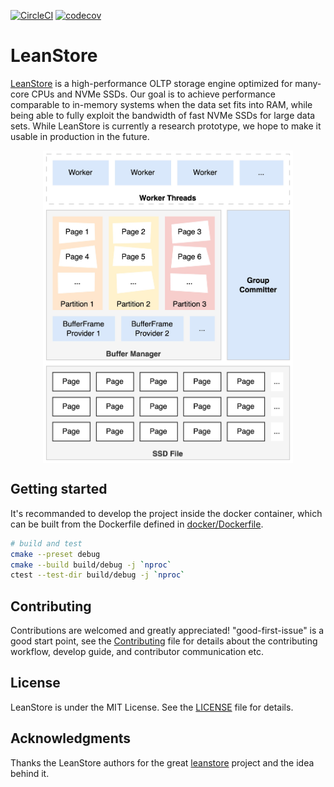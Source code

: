 <!--
[![CI](https://github.com/zz-jason/leanstore/actions/workflows/c-cpp.yml/badge.svg)](https://github.com/zz-jason/leanstore/actions/workflows/c-cpp.yml)
-->
[![CircleCI](https://dl.circleci.com/status-badge/img/circleci/MkFUq3aTNH5S7gLVEtwrGF/XCiiFNumkGdcD65tKp4EEy/tree/master.svg?style=shield&circle-token=28e7f69f9698ab8b805730e038065a9f54c29668)](https://dl.circleci.com/status-badge/redirect/circleci/MkFUq3aTNH5S7gLVEtwrGF/XCiiFNumkGdcD65tKp4EEy/tree/master)
[![codecov](https://codecov.io/github/zz-jason/leanstore/graph/badge.svg?token=MBS1H361JJ)](https://codecov.io/github/zz-jason/leanstore)

# LeanStore

[LeanStore](https://db.in.tum.de/~leis/papers/leanstore.pdf) is a
high-performance OLTP storage engine optimized for many-core CPUs and NVMe SSDs.
Our goal is to achieve performance comparable to in-memory systems when the data
set fits into RAM, while being able to fully exploit the bandwidth of fast NVMe
SSDs for large data sets. While LeanStore is currently a research prototype, we
hope to make it usable in production in the future.

<div align='center'>
<img align="center" height='500' src="./docs/images/Architecture.jpg" />
</div>

## Getting started

It's recommanded to develop the project inside the docker container, which can
be built from the Dockerfile defined in
[docker/Dockerfile](./docker/Dockerfile).

```sh
# build and test
cmake --preset debug
cmake --build build/debug -j `nproc`
ctest --test-dir build/debug -j `nproc`
```

## Contributing

Contributions are welcomed and greatly appreciated! "good-first-issue" is a good
start point, see the [Contributing](./Contributing.md) file for details about
the contributing workflow, develop guide, and contributor communication etc.

## License

LeanStore is under the MIT License. See the [LICENSE](./LICENSE) file for
details.

## Acknowledgments

Thanks the LeanStore authors for the great
[leanstore](http://github.com/leanstore/leanstore) project and the idea behind
it.

